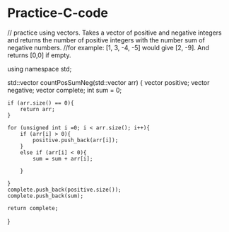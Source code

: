 # Practice-C-code

// practice using vectors. Takes a vector of positive and negative integers and returns the number of positive integers with the number sum of negative numbers. 
//for example: [1, 3, -4, -5] would give [2, -9]. And returns [0,0] if empty.



using namespace std;

std::vector<int> countPosSumNeg(std::vector<int> arr) {
	vector<int> positive;
	vector<int> negative;
	vector<int> complete;
	int sum = 0;
	
	if (arr.size() == 0){
		return arr;
	}

	for (unsigned int i =0; i < arr.size(); i++){
		if (arr[i] > 0){
			positive.push_back(arr[i]);
		}
		else if (arr[i] < 0){
			sum = sum + arr[i];
			
		}
		
	}
	complete.push_back(positive.size());
	complete.push_back(sum);
	
	return complete; 
}
